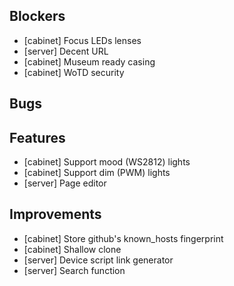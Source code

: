 ## Blockers

* [cabinet] Focus LEDs lenses
* [server] Decent URL
* [cabinet] Museum ready casing
* [cabinet] WoTD security

## Bugs

## Features

* [cabinet] Support mood (WS2812) lights
* [cabinet] Support dim (PWM) lights
* [server] Page editor

## Improvements

* [cabinet] Store github's known_hosts fingerprint
* [cabinet] Shallow clone
* [server] Device script link generator
* [server] Search function
